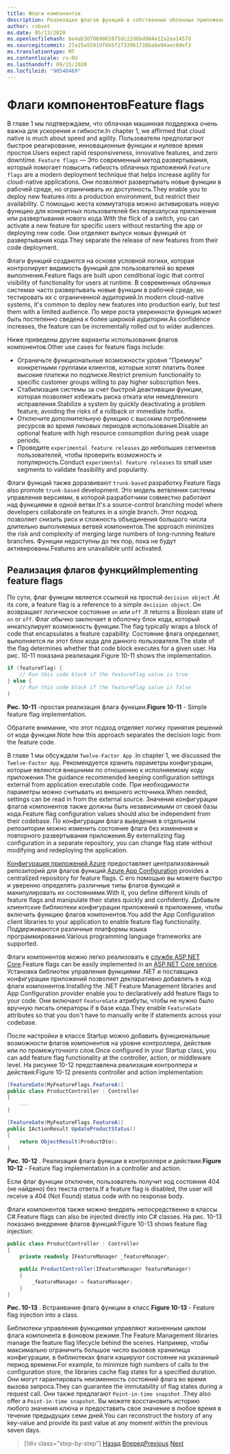 ```yaml
---
title: Флаги компонентов
description: Реализация флагов функций в собственных облачных приложениях с использованием конфигурации приложения Azure
author: robvet
ms.date: 05/13/2020
ms.openlocfilehash: be4ab307069065975dc22d6bd984e12a2ea1457d
ms.sourcegitcommit: 27a15a55019f6b5f2733961738babe94aec0def3
ms.translationtype: MT
ms.contentlocale: ru-RU
ms.lasthandoff: 09/15/2020
ms.locfileid: "90540469"
---
```

# <a name="feature-flags"></a><span data-ttu-id="ce2f2-103">Флаги компонентов</span><span class="sxs-lookup"><span data-stu-id="ce2f2-103">Feature flags</span></span>

<span data-ttu-id="ce2f2-104">В главе 1 мы подтверждаем, что облачная машинная поддержка очень важна для ускорения и гибкости.</span><span class="sxs-lookup"><span data-stu-id="ce2f2-104">In chapter 1, we affirmed that cloud native is much about speed and agility.</span></span> <span data-ttu-id="ce2f2-105">Пользователи предполагают быстрое реагирование, инновационные функции и нулевое время простоя.</span><span class="sxs-lookup"><span data-stu-id="ce2f2-105">Users expect rapid responsiveness, innovative features, and zero downtime.</span></span> <span data-ttu-id="ce2f2-106">`Feature flags` — Это современный метод развертывания, который помогает повысить гибкость облачных приложений.</span><span class="sxs-lookup"><span data-stu-id="ce2f2-106">`Feature flags` are a modern deployment technique that helps increase agility for cloud-native applications.</span></span> <span data-ttu-id="ce2f2-107">Они позволяют развертывать новые функции в рабочей среде, но ограничивать их доступность.</span><span class="sxs-lookup"><span data-stu-id="ce2f2-107">They enable you to deploy new features into a production environment, but restrict their availability.</span></span> <span data-ttu-id="ce2f2-108">С помощью жеста коммутатора можно активировать новую функцию для конкретных пользователей без перезапуска приложения или развертывания нового кода.</span><span class="sxs-lookup"><span data-stu-id="ce2f2-108">With the flick of a switch, you can activate a new feature for specific users without restarting the app or deploying new code.</span></span> <span data-ttu-id="ce2f2-109">Они отделяют выпуск новых функций от развертывания кода.</span><span class="sxs-lookup"><span data-stu-id="ce2f2-109">They separate the release of new features from their code deployment.</span></span>

<span data-ttu-id="ce2f2-110">Флаги функций создаются на основе условной логики, которая контролирует видимость функций для пользователей во время выполнения.</span><span class="sxs-lookup"><span data-stu-id="ce2f2-110">Feature flags are built upon conditional logic that control visibility of functionality for users at runtime.</span></span> <span data-ttu-id="ce2f2-111">В современных облачных системах часто развертывать новые функции в рабочей среде, но тестировать их с ограниченной аудиторией.</span><span class="sxs-lookup"><span data-stu-id="ce2f2-111">In modern cloud-native systems, it's common to deploy new features into production early, but test them with a limited audience.</span></span> <span data-ttu-id="ce2f2-112">По мере роста уверенности функция может быть постепенно сведена к более широкой аудитории.</span><span class="sxs-lookup"><span data-stu-id="ce2f2-112">As confidence increases, the feature can be incrementally rolled out to wider audiences.</span></span>

<span data-ttu-id="ce2f2-113">Ниже приведены другие варианты использования флагов компонентов.</span><span class="sxs-lookup"><span data-stu-id="ce2f2-113">Other use cases for feature flags include:</span></span>

- <span data-ttu-id="ce2f2-114">Ограничьте функциональные возможности уровня "Премиум" конкретными группами клиентов, которые хотят платить более высокие платежи по подписке.</span><span class="sxs-lookup"><span data-stu-id="ce2f2-114">Restrict premium functionality to specific customer groups willing to pay higher subscription fees.</span></span>
- <span data-ttu-id="ce2f2-115">Стабилизация системы за счет быстрой деактивации функции, которая позволяет избежать риска отката или немедленного исправления.</span><span class="sxs-lookup"><span data-stu-id="ce2f2-115">Stabilize a system by quickly deactivating a problem feature, avoiding the risks of a rollback or immediate hotfix.</span></span>
- <span data-ttu-id="ce2f2-116">Отключите дополнительную функцию с высоким потреблением ресурсов во время пиковых периодов использования.</span><span class="sxs-lookup"><span data-stu-id="ce2f2-116">Disable an optional feature with high resource consumption during peak usage periods.</span></span>
- <span data-ttu-id="ce2f2-117">Проведите `experimental feature releases` до небольших сегментов пользователей, чтобы проверить возможность и популярность.</span><span class="sxs-lookup"><span data-stu-id="ce2f2-117">Conduct `experimental feature releases` to small user segments to validate feasibility and popularity.</span></span>

<span data-ttu-id="ce2f2-118">Флаги функций также доразвивают `trunk-based` разработку.</span><span class="sxs-lookup"><span data-stu-id="ce2f2-118">Feature flags also promote `trunk-based` development.</span></span> <span data-ttu-id="ce2f2-119">Это модель ветвления системы управления версиями, в которой разработчики совместно работают над функциями в одной ветви.</span><span class="sxs-lookup"><span data-stu-id="ce2f2-119">It's a source-control branching model where developers collaborate on features in a single branch.</span></span> <span data-ttu-id="ce2f2-120">Этот подход позволяет снизить риск и сложность объединения большого числа длительно выполняемых ветвей компонентов.</span><span class="sxs-lookup"><span data-stu-id="ce2f2-120">The approach minimizes the risk and complexity of merging large numbers of long-running feature branches.</span></span> <span data-ttu-id="ce2f2-121">Функции недоступны до тех пор, пока не будут активированы.</span><span class="sxs-lookup"><span data-stu-id="ce2f2-121">Features are unavailable until activated.</span></span>

## <a name="implementing-feature-flags"></a><span data-ttu-id="ce2f2-122">Реализация флагов функций</span><span class="sxs-lookup"><span data-stu-id="ce2f2-122">Implementing feature flags</span></span>

<span data-ttu-id="ce2f2-123">По сути, флаг функции является ссылкой на простой `decision object` .</span><span class="sxs-lookup"><span data-stu-id="ce2f2-123">At its core, a feature flag is a reference to a simple `decision object`.</span></span> <span data-ttu-id="ce2f2-124">Он возвращает логическое состояние `on` или `off` .</span><span class="sxs-lookup"><span data-stu-id="ce2f2-124">It returns a Boolean state of `on` or `off`.</span></span> <span data-ttu-id="ce2f2-125">Флаг обычно заключает в оболочку блок кода, который инкапсулирует возможность функции.</span><span class="sxs-lookup"><span data-stu-id="ce2f2-125">The flag typically wraps a block of code that encapsulates a feature capability.</span></span> <span data-ttu-id="ce2f2-126">Состояние флага определяет, выполняется ли этот блок кода для данного пользователя.</span><span class="sxs-lookup"><span data-stu-id="ce2f2-126">The state of the flag determines whether that code block executes for a given user.</span></span> <span data-ttu-id="ce2f2-127">На рис. 10-11 показана реализация.</span><span class="sxs-lookup"><span data-stu-id="ce2f2-127">Figure 10-11 shows the implementation.</span></span>

```csharp
if (featureFlag) {
    // Run this code block if the featureFlag value is true
} else {
    // Run this code block if the featureFlag value is false
}
```

<span data-ttu-id="ce2f2-128">**Рис. 10-11** -простая реализация флага функции.</span><span class="sxs-lookup"><span data-stu-id="ce2f2-128">**Figure 10-11** - Simple feature flag implementation.</span></span>

<span data-ttu-id="ce2f2-129">Обратите внимание, что этот подход отделяет логику принятия решений от кода функции.</span><span class="sxs-lookup"><span data-stu-id="ce2f2-129">Note how this approach separates the decision logic from the feature code.</span></span>

<span data-ttu-id="ce2f2-130">В главе 1 мы обсуждали `Twelve-Factor App` .</span><span class="sxs-lookup"><span data-stu-id="ce2f2-130">In chapter 1, we discussed the `Twelve-Factor App`.</span></span> <span data-ttu-id="ce2f2-131">Рекомендуется хранить параметры конфигурации, которые являются внешними по отношению к исполняемому коду приложения.</span><span class="sxs-lookup"><span data-stu-id="ce2f2-131">The guidance recommended keeping configuration settings external from application executable code.</span></span> <span data-ttu-id="ce2f2-132">При необходимости параметры можно считывать из внешнего источника.</span><span class="sxs-lookup"><span data-stu-id="ce2f2-132">When needed, settings can be read in from the external source.</span></span> <span data-ttu-id="ce2f2-133">Значения конфигурации флагов компонентов также должны быть независимыми от своей базы кода.</span><span class="sxs-lookup"><span data-stu-id="ce2f2-133">Feature flag configuration values should also be independent from their codebase.</span></span> <span data-ttu-id="ce2f2-134">По конфигурации флага выведения в отдельном репозитории можно изменить состояние флага без изменения и повторного развертывания приложения.</span><span class="sxs-lookup"><span data-stu-id="ce2f2-134">By externalizing flag configuration in a separate repository, you can change flag state without modifying and redeploying the application.</span></span>

<span data-ttu-id="ce2f2-135">[Конфигурация приложений Azure](https://docs.microsoft.com/azure/azure-app-configuration/overview) предоставляет централизованный репозиторий для флагов функций.</span><span class="sxs-lookup"><span data-stu-id="ce2f2-135">[Azure App Configuration](https://docs.microsoft.com/azure/azure-app-configuration/overview) provides a centralized repository for feature flags.</span></span> <span data-ttu-id="ce2f2-136">С его помощью вы можете быстро и уверенно определять различные типы флагов функций и манипулировать их состояниями.</span><span class="sxs-lookup"><span data-stu-id="ce2f2-136">With it, you define different kinds of feature flags and manipulate their states quickly and confidently.</span></span> <span data-ttu-id="ce2f2-137">Добавьте клиентские библиотеки конфигурации приложений в приложение, чтобы включить функцию флагов компонентов.</span><span class="sxs-lookup"><span data-stu-id="ce2f2-137">You add the App Configuration client libraries to your application to enable feature flag functionality.</span></span> <span data-ttu-id="ce2f2-138">Поддерживаются различные платформы языка программирования.</span><span class="sxs-lookup"><span data-stu-id="ce2f2-138">Various programming language frameworks are supported.</span></span>

<span data-ttu-id="ce2f2-139">Флаги компонентов можно легко реализовать в [службе ASP.NET Core](https://docs.microsoft.com/azure/azure-app-configuration/use-feature-flags-dotnet-core).</span><span class="sxs-lookup"><span data-stu-id="ce2f2-139">Feature flags can be easily implemented in an [ASP.NET Core service](https://docs.microsoft.com/azure/azure-app-configuration/use-feature-flags-dotnet-core).</span></span> <span data-ttu-id="ce2f2-140">Установка библиотек управления функциями .NET и поставщика конфигурации приложений позволяет декларативно добавлять в код флаги компонентов.</span><span class="sxs-lookup"><span data-stu-id="ce2f2-140">Installing the .NET Feature Management libraries and App Configuration provider enable you to declaratively add feature flags to your code.</span></span> <span data-ttu-id="ce2f2-141">Они включают `FeatureGate` атрибуты, чтобы не нужно было вручную писать операторы if в базе кода.</span><span class="sxs-lookup"><span data-stu-id="ce2f2-141">They enable `FeatureGate` attributes so that you don't have to manually write if statements across your codebase.</span></span>

<span data-ttu-id="ce2f2-142">После настройки в классе Startup можно добавить функциональные возможности флагов компонентов на уровне контроллера, действия или по промежуточного слоя.</span><span class="sxs-lookup"><span data-stu-id="ce2f2-142">Once configured in your Startup class, you can add feature flag functionality at the controller, action, or middleware level.</span></span> <span data-ttu-id="ce2f2-143">На рисунке 10-12 представлена реализация контроллера и действия:</span><span class="sxs-lookup"><span data-stu-id="ce2f2-143">Figure 10-12 presents controller and action implementation:</span></span>

```csharp
[FeatureGate(MyFeatureFlags.FeatureA)]
public class ProductController : Controller
{
    ...
}
```

```csharp
[FeatureGate(MyFeatureFlags.FeatureA)]
public IActionResult UpdateProductStatus()
{
    return ObjectResult(ProductDto);
}
```

<span data-ttu-id="ce2f2-144">**Рис. 10-12** . Реализация флага функции в контроллере и действии.</span><span class="sxs-lookup"><span data-stu-id="ce2f2-144">**Figure 10-12** - Feature flag implementation in a controller and action.</span></span>

<span data-ttu-id="ce2f2-145">Если флаг функции отключен, пользователь получит код состояния 404 (не найдено) без текста ответа.</span><span class="sxs-lookup"><span data-stu-id="ce2f2-145">If a feature flag is disabled, the user will receive a 404 (Not Found) status code with no response body.</span></span>

<span data-ttu-id="ce2f2-146">Флаги компонентов также можно внедрять непосредственно в классы C#.</span><span class="sxs-lookup"><span data-stu-id="ce2f2-146">Feature flags can also be injected directly into C# classes.</span></span> <span data-ttu-id="ce2f2-147">На рис. 10-13 показано внедрение флагов функций:</span><span class="sxs-lookup"><span data-stu-id="ce2f2-147">Figure 10-13 shows feature flag injection:</span></span>

```csharp
public class ProductController : Controller
{
    private readonly IFeatureManager _featureManager;

    public ProductController(IFeatureManager featureManager)
    {
        _featureManager = featureManager;
    }
}
```

<span data-ttu-id="ce2f2-148">**Рис. 10-13** . Встраивание флага функции в класс.</span><span class="sxs-lookup"><span data-stu-id="ce2f2-148">**Figure 10-13** - Feature flag injection into a class.</span></span>

<span data-ttu-id="ce2f2-149">Библиотеки управления функциями управляют жизненным циклом флага компонента в фоновом режиме.</span><span class="sxs-lookup"><span data-stu-id="ce2f2-149">The Feature Management libraries manage the feature flag lifecycle behind the scenes.</span></span> <span data-ttu-id="ce2f2-150">Например, чтобы максимально ограничить большое число вызовов хранилища конфигурации, в библиотеках флаги кэшируют состояние на указанный период времени.</span><span class="sxs-lookup"><span data-stu-id="ce2f2-150">For example, to minimize high numbers of calls to the configuration store, the libraries cache flag states for a specified duration.</span></span> <span data-ttu-id="ce2f2-151">Они могут гарантировать неизменность состояний флага во время вызова запроса.</span><span class="sxs-lookup"><span data-stu-id="ce2f2-151">They can guarantee the immutability of flag states during a request call.</span></span> <span data-ttu-id="ce2f2-152">Они также предлагают `Point-in-time snapshot` .</span><span class="sxs-lookup"><span data-stu-id="ce2f2-152">They also offer a `Point-in-time snapshot`.</span></span> <span data-ttu-id="ce2f2-153">Вы можете восстановить историю любого значения ключа и предоставить свое значение в любое время в течение предыдущих семи дней.</span><span class="sxs-lookup"><span data-stu-id="ce2f2-153">You can reconstruct the history of any key-value and provide its past value at any moment within the previous seven days.</span></span>

>[!div class="step-by-step"]
><span data-ttu-id="ce2f2-154">[Назад](devops.md)
>[Вперед](infrastructure-as-code.md)</span><span class="sxs-lookup"><span data-stu-id="ce2f2-154">[Previous](devops.md)
[Next](infrastructure-as-code.md)</span></span>
